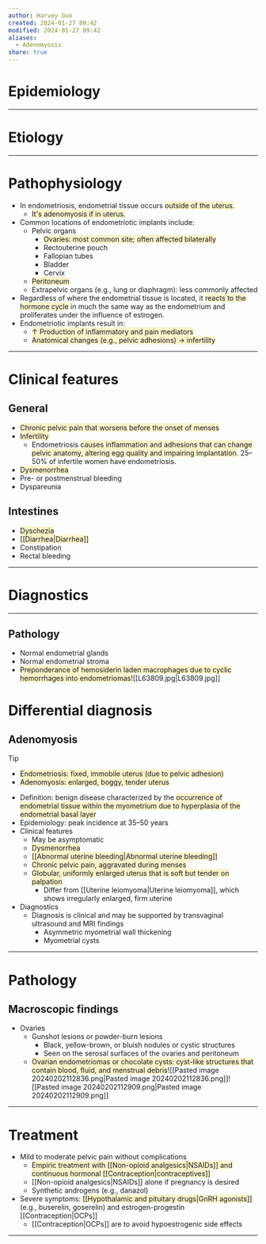 ```yaml
---
author: Harvey Guo
created: 2024-01-27 09:42
modified: 2024-01-27 09:42
aliases:
  - Adenomyosis
share: true
---
```

# Epidemiology


---
# Etiology


---
# Pathophysiology
- In endometriosis, endometrial tissue occurs <span style="background:rgba(240, 200, 0, 0.2)">outside of the uterus.</span>
	- <span style="background:rgba(240, 200, 0, 0.2)">It's adenomyosis if in uterus.</span>
- Common locations of endometriotic implants include:
	- Pelvic organs
		- <span style="background:rgba(240, 200, 0, 0.2)">Ovaries: most common site; often affected bilaterally</span>
		- Rectouterine pouch
		- Fallopian tubes
		- Bladder
		- Cervix
	- <span style="background:rgba(240, 200, 0, 0.2)">Peritoneum</span>
	- Extrapelvic organs (e.g., lung or diaphragm): less commonly affected 
- Regardless of where the endometrial tissue is located, it <span style="background:rgba(240, 200, 0, 0.2)">reacts to the hormone cycle</span> in much the same way as the endometrium and proliferates under the influence of estrogen.
- Endometriotic implants result in:
	- <span style="background:rgba(240, 200, 0, 0.2)">↑ Production of inflammatory and pain mediators</span>
	- <span style="background:rgba(240, 200, 0, 0.2)">Anatomical changes (e.g., pelvic adhesions) → infertility</span>

---
# Clinical features
## General
- <span style="background:rgba(240, 200, 0, 0.2)">Chronic pelvic pain that worsens before the onset of menses</span>
- <span style="background:rgba(240, 200, 0, 0.2)">Infertility</span>
	- Endometriosis <span style="background:rgba(240, 200, 0, 0.2)">causes inflammation and adhesions that can change pelvic anatomy, altering egg quality and impairing implantation</span>. 25–50% of infertile women have endometriosis.
- <span style="background:rgba(240, 200, 0, 0.2)">Dysmenorrhea</span>
- Pre- or postmenstrual bleeding
- Dyspareunia
## Intestines
- <span style="background:rgba(240, 200, 0, 0.2)">Dyschezia</span>
- <span style="background:rgba(240, 200, 0, 0.2)">[[Diarrhea|Diarrhea]]</span>
- Constipation
- Rectal bleeding


---
# Diagnostics
---
## Pathology
- Normal endometrial glands
- Normal endometrial stroma
- <span style="background:rgba(240, 200, 0, 0.2)">Preponderance of hemosiderin laden macrophages due to cyclic hemorrhages into endometriomas</span>![[L63809.jpg|L63809.jpg]]

# Differential diagnosis
## Adenomyosis
>[!tip] 
>- <span style="background:rgba(240, 200, 0, 0.2)">Endometriosis: fixed, immobile uterus (due to pelvic adhesion)</span>
>- <span style="background:rgba(240, 200, 0, 0.2)">Adenomyosis: enlarged, boggy, tender uterus</span>

- Definition: benign disease characterized by the <span style="background:rgba(240, 200, 0, 0.2)">occurrence of endometrial tissue within the myometrium due to hyperplasia of the endometrial basal layer</span>
- Epidemiology: peak incidence at 35–50 years
- Clinical features
	- May be asymptomatic 
	- <span style="background:rgba(240, 200, 0, 0.2)">Dysmenorrhea</span>
	- <span style="background:rgba(240, 200, 0, 0.2)">[[Abnormal uterine bleeding|Abnormal uterine bleeding]]</span>
	- <span style="background:rgba(240, 200, 0, 0.2)">Chronic pelvic pain, aggravated during menses</span>
	- <span style="background:rgba(240, 200, 0, 0.2)">Globular, uniformly enlarged uterus that is soft but tender on palpation</span>
		- Differ from [[Uterine leiomyoma|Uterine leiomyoma]], which shows irregularly enlarged, firm uterine
- Diagnostics
	- Diagnosis is clinical and may be supported by transvaginal ultrasound and MRI findings
		- Asymmetric myometrial wall thickening 
		- Myometrial cysts

---
# Pathology
## Macroscopic findings
- Ovaries
	- Gunshot lesions or powder-burn lesions
		- Black, yellow-brown, or bluish nodules or cystic structures
		- Seen on the serosal surfaces of the ovaries and peritoneum
	- <span style="background:rgba(240, 200, 0, 0.2)">Ovarian endometriomas or chocolate cysts: cyst-like structures that contain blood, fluid, and menstrual debris</span>![[Pasted image 20240202112836.png|Pasted image 20240202112836.png]]![[Pasted image 20240202112909.png|Pasted image 20240202112909.png]]


---
# Treatment
- Mild to moderate pelvic pain without complications
	- <span style="background:rgba(240, 200, 0, 0.2)">Empiric treatment with [[Non-opioid analgesics|NSAIDs]] and continuous hormonal [[Contraception|contraceptives]]</span> 
	- [[Non-opioid analgesics|NSAIDs]] alone if pregnancy is desired 
	- Synthetic androgens (e.g., danazol) 
- Severe symptoms: <span style="background:rgba(240, 200, 0, 0.2)">[[Hypothalamic and pituitary drugs|GnRH agonists]]</span> (e.g., buserelin, goserelin) and estrogen-progestin [[Contraception|OCPs]] 
	- [[Contraception|OCPs]] are to avoid hypoestrogenic side effects

---
